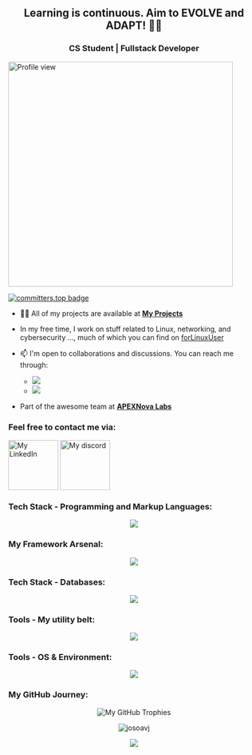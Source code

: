<!-- Intro -->
<h2 align="center">Learning is continuous. Aim to EVOLVE and ADAPT! 🔄🌱</h1>
<h3 align="center"> CS Student | Fullstack Developer </h3>

<!-- Simple Info -->
<a href="https://u8views.com/github/josoavj"><img src="https://u8views.com/api/v1/github/profiles/76913187/views/day-week-month-total-count.svg" width="450" alt="Profile view"></a>

<!-- Commiter Badge -->
[![committers.top badge](https://user-badge.committers.top/madagascar/josoavj.svg)](https://user-badge.committers.top/madagascar/josoavj)

<!--
<a href="https://gitquest.dev/player/josoavj" target="_blank">
<img src="https://img.shields.io/badge/GitQuest%20Winner-1st Place-ffd700" alt="GitQuest Winner">
-->
</a>


- 👨‍💻 All of my projects are available at **[My Projects](https://github.com/josoavj)**
- In my free time, I work on stuff related to Linux, networking, and cybersecurity ..., much of which you can find on [forLinuxUser](https://github.com/josoavj/forLinuxUser)

- 📫 I'm open to collaborations and discussions. You can reach me through:
  - <a href="mailto:josoavonjiniaina13@gmail.com"><img src="https://img.shields.io/badge/email-josoavonjiniaina13%40gmail.com-blue?style=flat-square&logo=gmail"></a>
  - <a href="mailto:josoavonjiniaina@gmail.com"><img src="https://img.shields.io/badge/email-josoavonjiniaina%40gmail.com-blue?style=flat-square&logo=gmail"></a>

- Part of the awesome team at **[APEXNova Labs](https://github.com/APEXNovaLabs)**


<h3 align="left">Feel free to contact me via:</h3>
<p align="left">
<a href="https://www.linkedin.com/in/josoavonjiniaina" target="blank"><img align="center" src="https://ziadoua.github.io/m3-Markdown-Badges/badges/LinkedIn/linkedin2.svg" width="100" alt="My LinkedIn"/></a>
<!--<a href="https://www.facebook.com/josoa.vonjiniaina.17" target="blank"><img align="center" src="https://img.shields.io/badge/Facebook-1877F2?style=for-the-badge&logo=facebook&logoColor=white" alt="My Facebook"/></a>-->
<a href="https://discord.gg/josoavj" target="blank"><img align="center" src="https://ziadoua.github.io/m3-Markdown-Badges/badges/Discord/discord1.svg" width="100"  alt="My discord"/></a>
</p>



<h3 align="left">Tech Stack - Programming and Markup Languages:</h3>
<p align="center">
  <a href="https://skillicons.dev">
    <img src="https://skillicons.dev/icons?i=dart,js,kotlin,py,md" />
  </a>
</p>

<h3 align="left">My Framework Arsenal:</h3>
<p align="center">
  <a href="https://skillicons.dev">
    <img src="https://skillicons.dev/icons?i=flutter,tailwind,express,nodejs" />
  </a>
</p>

<h3 align="left">Tech Stack - Databases:</h3>
<p align="center">
  <a href="https://skillicons.dev">
    <img src="https://skillicons.dev/icons?i=mysql,mongodb,elasticsearch" />
  </a>
</p>
<h3 align="left">Tools - My utility belt:</h3>
<p align="center">
  <a href="https://skillicons.dev">
    <img src="https://skillicons.dev/icons?i=git,github,bash,androidstudio,pycharm,vscode,firebase,figma&perline=4" />
  </a>
</p>


<h3 align="left">Tools - OS & Environment:</h3>
<p align="center">
  <a href="https://skillicons.dev">
    <img src="https://skillicons.dev/icons?i=linux,debian,arch,windows&perline=4" />
  </a>
</p>


<!-- Github Stats & Others -->
<h3>My GitHub Journey:</h3>
<p align="center">
  <img align="center" src="https://github-profile-trophy.vercel.app/?username=josoavj&row=4&column=4&margin-w=15&margin-h=15&no-frame=true&theme=flat"  alt="My GitHub Trophies" />
</p>

<p img align="center">
  <img src="https://github-readme-streak-stats.herokuapp.com/?user=josoavj&show_icons=true&locale=en" alt="josoavj" />
</p>

<p align="center">
     <img src="https://capsule-render.vercel.app/api?type=waving&color=gradient&height=90&section=footer"/>
</p>

